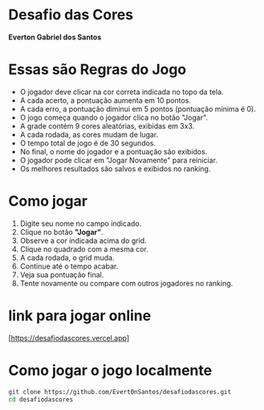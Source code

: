 # Desafio das Cores

**Everton Gabriel dos Santos**

# Essas são Regras do Jogo
- O jogador deve clicar na cor correta indicada no topo da tela.
- A cada acerto, a pontuação aumenta em 10 pontos.
- A cada erro, a pontuação diminui em 5 pontos (pontuação mínima é 0).
- O jogo começa quando o jogador clica no botão "Jogar".
- A grade contém 9 cores aleatórias, exibidas em 3x3.
- A cada rodada, as cores mudam de lugar.
- O tempo total de jogo é de 30 segundos.
- No final, o nome do jogador e a pontuação são exibidos.
- O jogador pode clicar em "Jogar Novamente" para reiniciar.
- Os melhores resultados são salvos e exibidos no ranking.

# Como jogar
1. Digite seu nome no campo indicado.
2. Clique no botão **"Jogar"**.
3. Observe a cor indicada acima do grid.
4. Clique no quadrado com a mesma cor.
5. A cada rodada, o grid muda.
6. Continue até o tempo acabar.
7. Veja sua pontuação final.
8. Tente novamente ou compare com outros jogadores no ranking.

#  link para jogar online
[https://desafiodascores.vercel.app]


# Como jogar o jogo localmente

```bash
git clone https://github.com/Evert0nSantos/desafiodascores.git
cd desafiodascores
